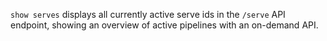 `show serves` displays all currently active serve ids in the `/serve` API
endpoint, showing an overview of active pipelines with an on-demand API.
